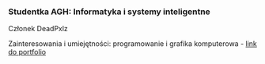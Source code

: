 ### Studentka AGH: Informatyka i systemy inteligentne
Członek DeadPxlz

Zainteresowania i umiejętności: programowanie i grafika komputerowa - [link do portfolio](https://drive.google.com/drive/folders/15ADb8wdDfpK6yUYaHwPKNJutCHW3Wk0-?usp=sharing)



<!--
**Stepkata/Stepkata** is a ✨ _special_ ✨ repository because its `README.md` (this file) appears on your GitHub profile.

Here are some ideas to get you started:

- 🔭 I’m currently working on ...
- 🌱 I’m currently learning ...
- 👯 I’m looking to collaborate on ...
- 🤔 I’m looking for help with ...
- 💬 Ask me about ...
- 📫 How to reach me: ...
- 😄 Pronouns: ...
- ⚡ Fun fact: ...
-->
